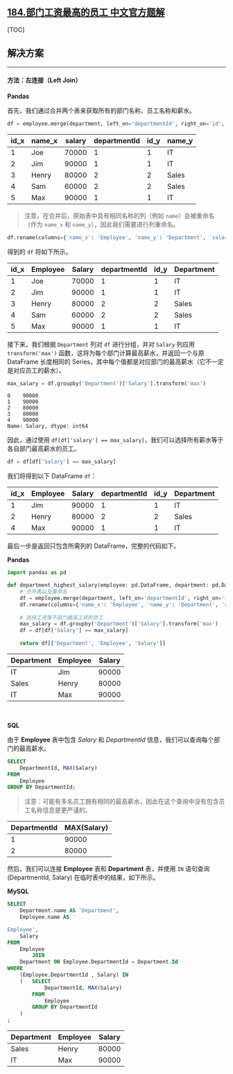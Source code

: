 ## [184.部门工资最高的员工 中文官方题解](https://leetcode.cn/problems/department-highest-salary/solutions/100000/bu-men-gong-zi-zui-gao-de-yuan-gong-by-l-jo1i)
[TOC]

## 解决方案

---

#### 方法：左连接（Left Join）

**Pandas**

首先，我们通过合并两个表来获取所有的部门名称、员工名称和薪水。

```Python
df = employee.merge(department, left_on='departmentId', right_on='id', how='left')
```

| id_x | name_x | salary | departmentId | id_y | name_y |
| ---- | ------ | ------ | ------------ | ---- | ------ |
| 1    | Joe    | 70000  | 1            | 1    | IT     |
| 2    | Jim    | 90000  | 1            | 1    | IT     |
| 3    | Henry  | 80000  | 2            | 2    | Sales  |
| 4    | Sam    | 60000  | 2            | 2    | Sales  |
| 5    | Max    | 90000  | 1            | 1    | IT     |

> 注意，在合并后，原始表中具有相同名称的列（例如 `name`）会被重命名（作为 `name_x` 和 `name_y`），因此我们需要进行列重命名。

```Python
df.rename(columns={'name_x': 'Employee', 'name_y': 'Department', 'salary': 'Salary'}, inplace=True)
```

得到的 `df` 将如下所示。

| id_x | Employee | Salary | departmentId | id_y | Department |
| ---- | -------- | ------ | ------------ | ---- | ---------- |
| 1    | Joe      | 70000  | 1            | 1    | IT         |
| 2    | Jim      | 90000  | 1            | 1    | IT         |
| 3    | Henry    | 80000  | 2            | 2    | Sales      |
| 4    | Sam      | 60000  | 2            | 2    | Sales      |
| 5    | Max      | 90000  | 1            | 1    | IT         |

接下来，我们根据 `Department` 列对 `df` 进行分组，并对 `Salary` 列应用 `transform('max')` 函数，这将为每个部门计算最高薪水，并返回一个与原 DataFrame 长度相同的 Series，其中每个值都是对应部门的最高薪水（它不一定是对应员工的薪水）。

```Python
max_salary = df.groupby('Department')['Salary'].transform('max')
```

```
0    90000
1    90000
2    80000
3    80000
4    90000
Name: Salary, dtype: int64
```

因此，通过使用 `df[df['salary'] == max_salary]`，我们可以选择所有薪水等于各自部门最高薪水的员工。

```Python
df = df[df['Salary'] == max_salary]
```

我们将得到以下 DataFrame `df`：

| id_x | Employee | Salary | departmentId | id_y | Department |
| ---- | -------- | ------ | ------------ | ---- | ---------- |
| 1    | Jim      | 90000  | 1            | 1    | IT         |
| 2    | Henry    | 80000  | 2            | 2    | Sales      |
| 4    | Max      | 90000  | 1            | 1    | IT         |

最后一步是返回只包含所需列的 DataFrame，完整的代码如下。

**Pandas**

```Python
import pandas as pd

def department_highest_salary(employee: pd.DataFrame, department: pd.DataFrame) -> pd.DataFrame:
    # 合并表以及重命名
    df = employee.merge(department, left_on='departmentId', right_on='id', how='left')
    df.rename(columns={'name_x': 'Employee', 'name_y': 'Department', 'salary': 'Salary'}, inplace=True)
    
    # 选择工资等于部门最高工资的员工
    max_salary = df.groupby('Department')['Salary'].transform('max')
    df = df[df['Salary'] == max_salary]
    
    return df[['Department', 'Employee', 'Salary']]
```

| Department | Employee | Salary |
| ---------- | -------- | ------ |
| IT         | Jim      | 90000  |
| Sales      | Henry    | 80000  |
| IT         | Max      | 90000  |

<br>

**SQL**

由于 **Employee** 表中包含 *Salary* 和 *DepartmentId* 信息，我们可以查询每个部门的最高薪水。

```Sql
SELECT
    DepartmentId, MAX(Salary)
FROM
    Employee
GROUP BY DepartmentId;
```

> 注意：可能有多名员工拥有相同的最高薪水，因此在这个查询中没有包含员工名称信息是更严谨的。

| DepartmentId | MAX(Salary) |
| ------------ | ----------- |
| 1            | 90000       |
| 2            | 80000       |

然后，我们可以连接 **Employee** 表和 **Department** 表，并使用 `IN` 语句查询 (DepartmentId, Salary) 在临时表中的结果，如下所示。

**MySQL**

```Sql
SELECT
    Department.name AS 'Department',
    Employee.name AS '

Employee',
    Salary
FROM
    Employee
        JOIN
    Department ON Employee.DepartmentId = Department.Id
WHERE
    (Employee.DepartmentId , Salary) IN
    (   SELECT
            DepartmentId, MAX(Salary)
        FROM
            Employee
        GROUP BY DepartmentId
    )
;
```

| Department | Employee | Salary |
| ---------- | -------- | ------ |
| Sales      | Henry    | 80000  |
| IT         | Max      | 90000  |